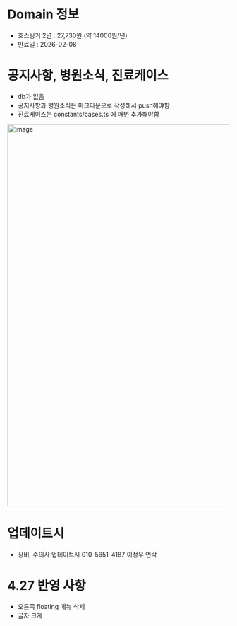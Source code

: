 # Domain 정보

- 호스팅거 2년 : 27,730원 (약 14000원/년)
- 만료일 : 2026-02-08

# 공지사항, 병원소식, 진료케이스

- db가 없음
- 공지사항과 병원소식은 마크다운으로 작성해서 push해야함
- 진료케이스는 constants/cases.ts 에 매번 추가해야함

<img width="864" alt="image" src="https://github.com/howooking/liebe-website/assets/87072568/30a771de-98d6-4930-b44b-87a6d81e83cb">

# 업데이트시

- 장비, 수의사 업데이트시 010-5651-4187 이정우 연락

# 4.27 반영 사항

- 오른쪽 floating 메뉴 삭제
- 글자 크게

